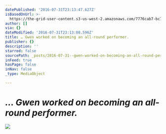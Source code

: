 ```yaml
---
datePublished: '2016-07-31T23:13:47.627Z'
isBasedOnUrl: >-
  https://the-grid-user-content.s3-us-west-2.amazonaws.com/7776cab7-bc75-43eb-ae02-849cdc507569.jpg
author: []
via: {}
dateModified: '2016-07-31T23:13:08.596Z'
title: … Gwen worked on becoming an all-round performer.
publisher: {}
description: ''
starred: false
sourcePath: _posts/2016-07-31--gwen-worked-on-becoming-an-all-round-performer.md
inFeed: true
hasPage: false
inNav: false
_type: MediaObject

---
```

# _... Gwen worked on becoming an all-round performer._
![](https://the-grid-user-content.s3-us-west-2.amazonaws.com/7776cab7-bc75-43eb-ae02-849cdc507569.jpg)